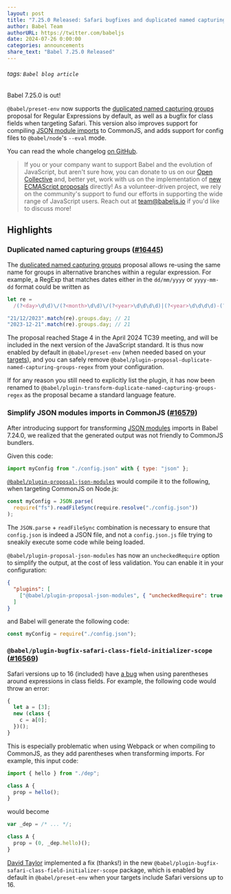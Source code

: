 ```yaml
---
layout: post
title: "7.25.0 Released: Safari bugfixes and duplicated named capturing groups"
author: Babel Team
authorURL: https://twitter.com/babeljs
date: 2024-07-26 0:00:00
categories: announcements
share_text: "Babel 7.25.0 Released"
---
```


###### tags: `Babel blog article`

Babel 7.25.0 is out!

`@babel/preset-env` now supports the [duplicated named capturing groups](https://github.com/tc39/proposal-duplicate-named-capturing-groups) proposal for Regular Expressions by default, as well as a bugfix for class fields when targeting Safari. This version also improves support for compiling [JSON module imports](https://babeljs.io/docs/babel-plugin-proposal-json-modules) to CommonJS, and adds support for config files to `@babel/node`'s `--eval` mode.

You can read the whole changelog [on GitHub](https://github.com/babel/babel/releases/tag/v7.25.0).

<!-- truncate -->

> If you or your company want to support Babel and the evolution of JavaScript, but aren't sure how, you can donate to us on our [Open Collective](https://github.com/babel/babel?sponsor=1) and, better yet, work with us on the implementation of [new ECMAScript proposals](https://github.com/babel/proposals) directly! As a volunteer-driven project, we rely on the community's support to fund our efforts in supporting the wide range of JavaScript users. Reach out at [team@babeljs.io](mailto:team@babeljs.io) if you'd like to discuss more!

## Highlights

### Duplicated named capturing groups ([#16445](https://github.com/babel/babel/pull/16445))

The [duplicated named capturing groups](https://github.com/tc39/proposal-duplicate-named-capturing-groups) proposal allows re-using the same name for groups in alternative branches within a regular expression. For example, a RegExp that matches dates either in the `dd/mm/yyyy` or `yyyy-mm-dd` format could be written as

```javascript
let re =
  /(?<day>\d\d)\/(?<month>\d\d)\/(?<year>\d\d\d\d)|(?<year>\d\d\d\d)-(?<month>\d\d)-(?<day>\d\d)/;

"21/12/2023".match(re).groups.day; // 21
"2023-12-21".match(re).groups.day; // 21
```

The proposal reached Stage 4 in the April 2024 TC39 meeting, and will be included in the next version of the JavaScript standard. It is thus now enabled by default in `@babel/preset-env` (when needed based on your [targets](https://babeljs.io/docs/options#targets)), and you can safely remove `@babel/plugin-proposal-duplicate-named-capturing-groups-regex` from your configuration.

If for any reason you still need to explicitly list the plugin, it has now been renamed to `@babel/plugin-transform-duplicate-named-capturing-groups-regex` as the proposal became a standard language feature.

### Simplify JSON modules imports in CommonJS ([#16579](https://github.com/babel/babel/pull/16579))

After introducing support for transforming [JSON modules](https://github.com/tc39/proposal-json-modules) imports in Babel 7.24.0, we realized that the generated output was not friendly to CommonJS bundlers.

Given this code:

```javascript
import myConfig from "./config.json" with { type: "json" };
```

[`@babel/plugin-proposal-json-modules`](https://babeljs.io/docs/babel-plugin-proposal-json-modules) would compile it to the following, when targeting CommonJS on Node.js:

```javascript
const myConfig = JSON.parse(
  require("fs").readFileSync(require.resolve("./config.json"))
);
```

The `JSON.parse` + `readFileSync` combination is necessary to ensure that `config.json` is indeed a JSON file, and not a `config.json.js` file trying to sneakily execute some code while being loaded.

`@babel/plugin-proposal-json-modules` has now an `uncheckedRequire` option to simplify the output, at the cost of less validation. You can enable it in your configuration:

```json title="babel.config.json"
{
  "plugins": [
    ["@babel/plugin-proposal-json-modules", { "uncheckedRequire": true }]
  ]
}
```

and Babel will generate the following code:

```javascript
const myConfig = require("./config.json");
```

### `@babel/plugin-bugfix-safari-class-field-initializer-scope` ([#16569](https://github.com/babel/babel/pull/16569))

Safari versions up to 16 (included) have [a bug](https://bugs.webkit.org/show_bug.cgi?id=236843) when using parentheses around expressions in class fields. For example, the following code would throw an error:

```javascript
{
  let a = [3];
  new (class {
    c = a[0];
  })();
}
```

This is especially problematic when using Webpack or when compiling to CommonJS, as they add parentheses when transforming imports. For example, this input code:

```javascript
import { hello } from "./dep";

class A {
  prop = hello();
}
```

would become

```javascript
var _dep = /* ... */;

class A {
  prop = (0, _dep.hello)();
}
```

[David Taylor](https://github.com/davidtaylorhq) implemented a fix (thanks!) in the new `@babel/plugin-bugfix-safari-class-field-initializer-scope` package, which is enabled by default in `@babel/preset-env` when your targets include Safari versions up to 16.
